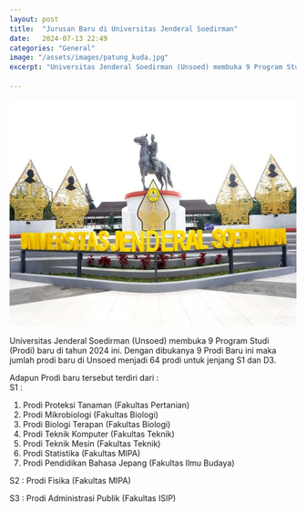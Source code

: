 ```yaml
---
layout: post
title:  "Jurusan Baru di Universitas Jenderal Soedirman"
date:   2024-07-13 22:49 
categories: "General"
image: "/assets/images/patung_kuda.jpg"
excerpt: "Universitas Jenderal Soedirman (Unsoed) membuka 9 Program Studi (Prodi) baru di tahun 2024 ini. Dengan dibukanya 9 Prodi Baru ini maka jumlah prodi baru di Unsoed menjadi 64 prodi untuk jenjang S1 dan D3. Adapun Prodi baru tersebut terdiri dari : S1 : 1. Prodi Proteksi Tanaman (Fakultas Pertanian) 2."

---
```

<img src="/assets/images/patung_kuda.jpg" alt="patung_kuda.jpg" width="700" height="400">

Universitas Jenderal Soedirman (Unsoed) membuka 9 Program Studi (Prodi) baru
di tahun 2024 ini. Dengan dibukanya 9 Prodi Baru ini maka jumlah prodi baru di
Unsoed menjadi 64 prodi untuk jenjang S1 dan D3.  
  

Adapun Prodi baru tersebut terdiri dari :  
S1 :

  1. Prodi Proteksi Tanaman (Fakultas Pertanian)
  2. Prodi Mikrobiologi (Fakultas Biologi)
  3. Prodi Biologi Terapan (Fakultas Biologi)
  4. Prodi Teknik Komputer (Fakultas Teknik)
  5. Prodi Teknik Mesin (Fakultas Teknik)
  6. Prodi Statistika (Fakultas MIPA)
  7. Prodi Pendidikan Bahasa Jepang (Fakultas Ilmu Budaya)

S2 : Prodi Fisika (Fakultas MIPA)  
  
S3 : Prodi Administrasi Publik (Fakultas ISIP)

